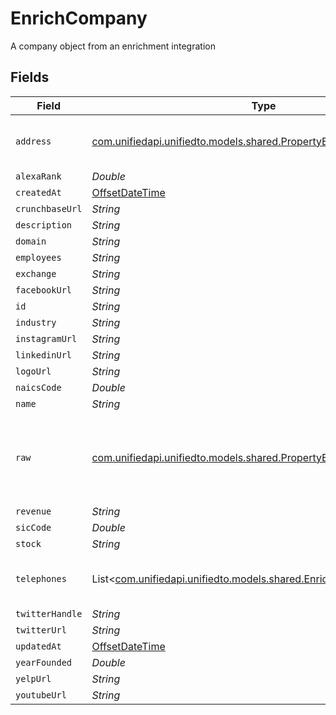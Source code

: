 # EnrichCompany

A company object from an enrichment integration


## Fields

| Field                                                                                                                      | Type                                                                                                                       | Required                                                                                                                   | Description                                                                                                                |
| -------------------------------------------------------------------------------------------------------------------------- | -------------------------------------------------------------------------------------------------------------------------- | -------------------------------------------------------------------------------------------------------------------------- | -------------------------------------------------------------------------------------------------------------------------- |
| `address`                                                                                                                  | [com.unifiedapi.unifiedto.models.shared.PropertyEnrichCompanyAddress](../../models/shared/PropertyEnrichCompanyAddress.md) | :heavy_minus_sign:                                                                                                         | The address of the company                                                                                                 |
| `alexaRank`                                                                                                                | *Double*                                                                                                                   | :heavy_minus_sign:                                                                                                         | N/A                                                                                                                        |
| `createdAt`                                                                                                                | [OffsetDateTime](https://docs.oracle.com/javase/8/docs/api/java/time/OffsetDateTime.html)                                  | :heavy_minus_sign:                                                                                                         | N/A                                                                                                                        |
| `crunchbaseUrl`                                                                                                            | *String*                                                                                                                   | :heavy_minus_sign:                                                                                                         | N/A                                                                                                                        |
| `description`                                                                                                              | *String*                                                                                                                   | :heavy_minus_sign:                                                                                                         | N/A                                                                                                                        |
| `domain`                                                                                                                   | *String*                                                                                                                   | :heavy_minus_sign:                                                                                                         | N/A                                                                                                                        |
| `employees`                                                                                                                | *String*                                                                                                                   | :heavy_minus_sign:                                                                                                         | N/A                                                                                                                        |
| `exchange`                                                                                                                 | *String*                                                                                                                   | :heavy_minus_sign:                                                                                                         | N/A                                                                                                                        |
| `facebookUrl`                                                                                                              | *String*                                                                                                                   | :heavy_minus_sign:                                                                                                         | N/A                                                                                                                        |
| `id`                                                                                                                       | *String*                                                                                                                   | :heavy_minus_sign:                                                                                                         | N/A                                                                                                                        |
| `industry`                                                                                                                 | *String*                                                                                                                   | :heavy_minus_sign:                                                                                                         | N/A                                                                                                                        |
| `instagramUrl`                                                                                                             | *String*                                                                                                                   | :heavy_minus_sign:                                                                                                         | N/A                                                                                                                        |
| `linkedinUrl`                                                                                                              | *String*                                                                                                                   | :heavy_minus_sign:                                                                                                         | N/A                                                                                                                        |
| `logoUrl`                                                                                                                  | *String*                                                                                                                   | :heavy_minus_sign:                                                                                                         | N/A                                                                                                                        |
| `naicsCode`                                                                                                                | *Double*                                                                                                                   | :heavy_minus_sign:                                                                                                         | N/A                                                                                                                        |
| `name`                                                                                                                     | *String*                                                                                                                   | :heavy_minus_sign:                                                                                                         | N/A                                                                                                                        |
| `raw`                                                                                                                      | [com.unifiedapi.unifiedto.models.shared.PropertyEnrichCompanyRaw](../../models/shared/PropertyEnrichCompanyRaw.md)         | :heavy_check_mark:                                                                                                         | The raw data returned by the integration for this company                                                                  |
| `revenue`                                                                                                                  | *String*                                                                                                                   | :heavy_minus_sign:                                                                                                         | N/A                                                                                                                        |
| `sicCode`                                                                                                                  | *Double*                                                                                                                   | :heavy_minus_sign:                                                                                                         | N/A                                                                                                                        |
| `stock`                                                                                                                    | *String*                                                                                                                   | :heavy_minus_sign:                                                                                                         | N/A                                                                                                                        |
| `telephones`                                                                                                               | List<[com.unifiedapi.unifiedto.models.shared.EnrichTelephone](../../models/shared/EnrichTelephone.md)>                     | :heavy_minus_sign:                                                                                                         | An array of telephones for this company                                                                                    |
| `twitterHandle`                                                                                                            | *String*                                                                                                                   | :heavy_minus_sign:                                                                                                         | N/A                                                                                                                        |
| `twitterUrl`                                                                                                               | *String*                                                                                                                   | :heavy_minus_sign:                                                                                                         | N/A                                                                                                                        |
| `updatedAt`                                                                                                                | [OffsetDateTime](https://docs.oracle.com/javase/8/docs/api/java/time/OffsetDateTime.html)                                  | :heavy_minus_sign:                                                                                                         | N/A                                                                                                                        |
| `yearFounded`                                                                                                              | *Double*                                                                                                                   | :heavy_minus_sign:                                                                                                         | N/A                                                                                                                        |
| `yelpUrl`                                                                                                                  | *String*                                                                                                                   | :heavy_minus_sign:                                                                                                         | N/A                                                                                                                        |
| `youtubeUrl`                                                                                                               | *String*                                                                                                                   | :heavy_minus_sign:                                                                                                         | N/A                                                                                                                        |
